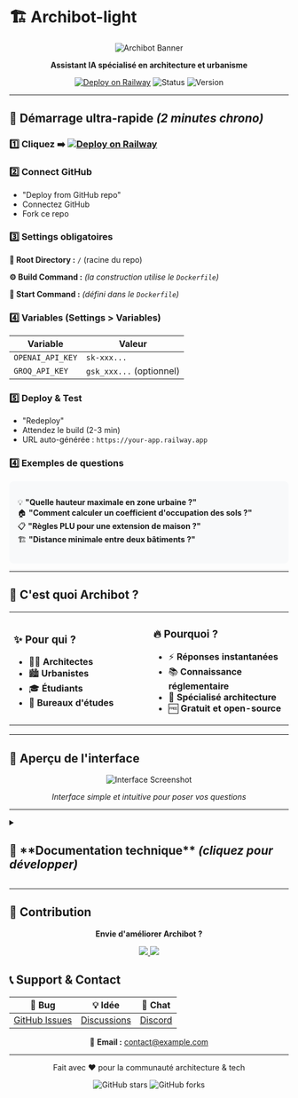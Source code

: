# 🏗️ Archibot-light

<div align="center">
  <img src="https://via.placeholder.com/600x300/4F46E5/FFFFFF?text=🤖+Archibot-light" alt="Archibot Banner" />
  
  **Assistant IA spécialisé en architecture et urbanisme**
  
  [![Deploy on Railway](https://railway.app/button.svg)](https://railway.app/template/archibot-light)
  ![Status](https://img.shields.io/badge/status-ready-brightgreen)
  ![Version](https://img.shields.io/badge/version-1.0-blue)
</div>

---

## 🚀 **Démarrage ultra-rapide** *(2 minutes chrono)*

### 1️⃣ **Cliquez** ➡️ [![Deploy on Railway](https://railway.app/button.svg)](https://railway.app/template/archibot-light)

### 2️⃣ **Connect GitHub**
- "Deploy from GitHub repo" 
- Connectez GitHub
- Fork ce repo

### 3️⃣ **Settings obligatoires**

**📁 Root Directory :** `/` (racine du repo)

**⚙️ Build Command :** *(la construction utilise le `Dockerfile`)*

**🚀 Start Command :** *(défini dans le `Dockerfile`)*

### 4️⃣ **Variables (Settings > Variables)**

| Variable | Valeur |
|----------|--------|
| `OPENAI_API_KEY` | `sk-xxx...` |
| `GROQ_API_KEY` | `gsk_xxx...` (optionnel) |

### 5️⃣ **Deploy & Test**
- "Redeploy" 
- Attendez le build (2-3 min)
- URL auto-générée : `https://your-app.railway.app`

### 4️⃣ **Exemples de questions**
<div style="background: #f8f9fa; padding: 15px; border-radius: 8px; margin: 10px 0;">

💡 **"Quelle hauteur maximale en zone urbaine ?"**  
🏠 **"Comment calculer un coefficient d'occupation des sols ?"**  
📋 **"Règles PLU pour une extension de maison ?"**  
🏗️ **"Distance minimale entre deux bâtiments ?"**

</div>

---

## 🎯 **C'est quoi Archibot ?**

<table>
<tr>
<td width="50%">

### ✨ **Pour qui ?**
- 👨‍💼 **Architectes** 
- 🏙️ **Urbanistes**
- 🎓 **Étudiants**
- 🏢 **Bureaux d'études**

</td>
<td width="50%">

### 🔥 **Pourquoi ?**
- ⚡ **Réponses instantanées**
- 📚 **Connaissance réglementaire**
- 🎯 **Spécialisé architecture**
- 🆓 **Gratuit et open-source**

</td>
</tr>
</table>

---

## 🎨 **Aperçu de l'interface**

<div align="center">
  <img src="https://via.placeholder.com/800x400/E5E7EB/374151?text=💬+Interface+Chat+Moderne" alt="Interface Screenshot" />
  <p><em>Interface simple et intuitive pour poser vos questions</em></p>
</div>

---

<details>
<summary><h2>🔧 **Documentation technique** <em>(cliquez pour développer)</em></h2></summary>

## ⚙️ **Architecture technique**

```mermaid
graph TD
    A[👤 Utilisateur] --> B[🌐 Interface Web]
    B --> C[🚀 FastAPI Backend]
    C --> D[🧠 LLM Engine]
    C --> E[💾 Redis Cache]
    D --> F[📚 Documents RAG]
```

## 📋 **Prérequis**

- **Python 3.8+**
- **Redis** (pour le cache)
- **Clé API** (OpenAI, Groq, ou Together)

## 🛠️ **Installation locale**

```bash
# 1. Cloner le projet
git clone https://github.com/URA-BOT1/Archibot-light.git
cd archibot-light

# 2. Installer les dépendances
python -m pip install --no-cache-dir -r requirements.txt

# 3. Variables d'environnement
export OPENAI_API_KEY="votre-cle-api"
export GROQ_API_KEY="votre-cle-groq"

# 4. Lancer le serveur
uvicorn backend.main:app --reload
```

## 🌐 **Configuration Railway**

### Variables d'environnement

| Variable | Description | Requis | Exemple |
|----------|-------------|---------|---------|
| `PORT` | Port du serveur | ❌ | `8000` |
| `OPENAI_API_KEY` | Clé API OpenAI | ✅ | `sk-...` |
| `GROQ_API_KEY` | Clé API Groq | ⚠️ | `gsk_...` |
| `TOGETHER_API_KEY` | Clé API Together | ⚠️ | `...` |
| `REDIS_URL` | URL Redis | ❌ | Auto |

### Commandes de build

```yaml
# Build Command
python -m pip install --no-cache-dir -r requirements.txt

# Start Command  
uvicorn backend.main:app --host 0.0.0.0 --port $PORT
```

> **Note:** mettez à jour `allow_origins` dans `backend/main.py` avec votre domaine de production (ex. `https://your-domain.com`) pour activer le CORS.

## 🧪 **Tests des endpoints**

### Test de santé
```bash
curl https://your-app.railway.app/health
# Réponse: {"status": "ok"}
```

### Test du chat
```bash
curl -X POST https://your-app.railway.app/chat \
  -H "Content-Type: application/json" \
  -d '{
    "prompt": "Quelle est la hauteur maximale autorisée en zone urbaine ?"
  }'
```

## 📁 **Structure du projet**

```
archibot-light/
├── 📁 backend/
│   ├── 🐍 main.py              # Application FastAPI
│   ├── 📋 requirements.txt     # Dépendances Python
│   ├── 📁 models/             # Modèles de données
│   ├── 📁 services/           # Services métier
│   └── 📁 utils/              # Utilitaires
├── 📁 frontend/
│   ├── 🌐 index.html          # Interface web
│   ├── 🎨 style.css           # Styles
│   └── ⚡ script.js           # JavaScript
├── 📁 docs/
│   └── 📖 api.md              # Documentation API
├── 📁 tests/
│   └── 🧪 test_api.py         # Tests unitaires
└── 📄 README.md
```

## 🔌 **API Reference**

### POST `/chat`
```json
{
  "prompt": "Votre question",
  "context": "Contexte optionnel",
  "model": "gpt-4" // optionnel
}
```

**Réponse :**
```json
{
  "response": "Réponse du chatbot",
  "sources": ["source1", "source2"],
  "confidence": 0.95
}
```

### GET `/health`
```json
{
  "status": "ok",
  "version": "1.0.0",
  "uptime": "2h 15m"
}
```

## 🔄 **Système RAG**

Le système utilise :
- **🔍 Recherche vectorielle** pour trouver les documents pertinents
- **🧠 LLM** pour générer une réponse contextuelle
- **💾 Cache Redis** pour optimiser les performances

## 🚧 **Roadmap**

- [ ] 📤 **Upload de fichiers PDF**
- [ ] 🔍 **Vectorisation avancée**
- [ ] 🔐 **Authentification utilisateur**
- [ ] 📊 **Dashboard analytics**
- [ ] 🌍 **Support multilingue**
- [ ] 📱 **App mobile**

</details>

---

## 🤝 **Contribution**

<div align="center">

**Envie d'améliorer Archibot ?**

<a href="https://github.com/URA-BOT1/Archibot-light/fork">
  <img src="https://img.shields.io/badge/Fork-le%20projet-blue?style=for-the-badge&logo=github" />
</a>
<a href="https://github.com/URA-BOT1/Archibot-light/issues">
  <img src="https://img.shields.io/badge/Signaler-un%20bug-red?style=for-the-badge&logo=github" />
</a>

</div>

## 📞 **Support & Contact**

<div align="center">

| 🐛 **Bug** | 💡 **Idée** | 💬 **Chat** |
|------------|-------------|-------------|
| [GitHub Issues](https://github.com/URA-BOT1/Archibot-light/issues) | [Discussions](https://github.com/URA-BOT1/Archibot-light/discussions) | [Discord](https://discord.gg/archibot) |

📧 **Email :** contact@example.com

</div>

---

<div align="center">
  <p>Fait avec ❤️ pour la communauté architecture & tech</p>
  
  ![GitHub stars](https://img.shields.io/github/stars/URA-BOT1/archibot-light?style=social)
  ![GitHub forks](https://img.shields.io/github/forks/URA-BOT1/archibot-light?style=social)
</div>
